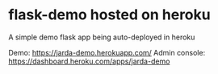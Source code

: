 # flask-demo hosted on heroku

A simple demo flask app being auto-deployed in heroku

Demo: https://jarda-demo.herokuapp.com/
Admin console: https://dashboard.heroku.com/apps/jarda-demo
